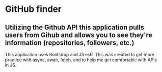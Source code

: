 # GitHub finder
## Utilizing the Github API this application pulls users from Gihub and allows you to see they're information (repositories, followers, etc.)
This application uses Bootstrap and JS es6. This was created to get more practice with async, await, fetch, and to help me get comfortable with APIs in JS.
